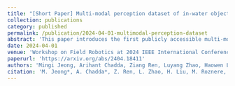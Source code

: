 ```yaml
---
title: "[Short Paper] Multi-modal perception dataset of in-water objects for autonomous surface vehicles"
collection: publications
category: published
permalink: /publication/2024-04-01-multimodal-perception-dataset
abstract: 'This paper introduces the first publicly accessible multi-modal perception dataset for autonomous maritime navigation, focusing on in-water obstacles within the aquatic environment to enhance situational awareness for Autonomous Surface Vehicles (ASVs). This dataset, consisting of diverse objects encountered under varying environmental conditions, aims to bridge the research gap in marine robotics by providing a multi-modal, annotated, and ego-centric perception dataset, for object detection and classification. We also show the applicability of the proposed dataset’s framework using deep learning-based open-source perception algorithms that have shown success. We expect that our dataset will contribute to development of the marine autonomy pipeline and marine (field) robotics. Please note this is a work-in-progress paper about our on-going research that we plan to release in full via future publication.'
date: 2024-04-01
venue: 'Workshop on Field Robotics at 2024 IEEE International Conference on Robotics and Automation (ICRA).'
paperurl: 'https://arxiv.org/abs/2404.18411'
authors: 'Mingi Jeong, Arihant Chadda, Ziang Ren, Luyang Zhao, Haowen Liu, Monika Roznere, <b>Aiwei Zhang</b>, Yitao Jiang, Sabriel Achong, Samuel Lensgraf, Alberto Quattrini Li'
citation: 'M. Jeong*, A. Chadda*, Z. Ren, L. Zhao, H. Liu, M. Roznere, A. Zhang, Y. Jiang, S. Achong, S. Lensgraf, and A. Quattrini Li. Multi-modal Perception Dataset of In-water Objects for Autonomous Surface Vehicles. Workshop on Field Robotics at 2024 IEEE International Conference on Robotics and Automation (ICRA). [Best Paper Award Nominee] (* equal contribution)'
---
```

